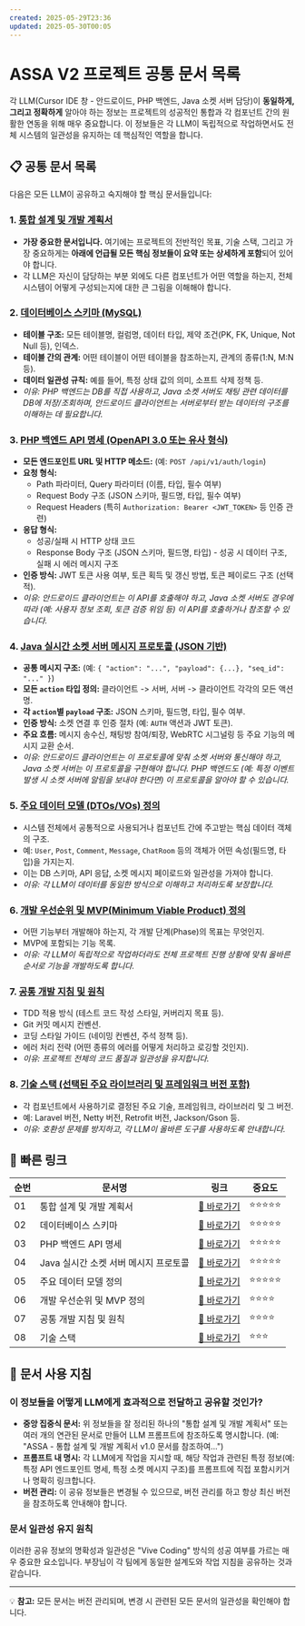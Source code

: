 ```yaml
---
created: 2025-05-29T23:36
updated: 2025-05-30T00:05
---
```


# ASSA V2 프로젝트 공통 문서 목록

각 LLM(Cursor IDE 창 - 안드로이드, PHP 백엔드, Java 소켓 서버 담당)이 **동일하게, 그리고 정확하게** 알아야 하는 정보는 프로젝트의 성공적인 통합과 각 컴포넌트 간의 원활한 연동을 위해 매우 중요합니다. 이 정보들은 각 LLM이 독립적으로 작업하면서도 전체 시스템의 일관성을 유지하는 데 핵심적인 역할을 합니다.

## 📋 공통 문서 목록

다음은 모든 LLM이 공유하고 숙지해야 할 핵심 문서들입니다:

### 1. [**통합 설계 및 개발 계획서**](./01.%20통합%20설계%20및%20개발%20계획서.md)

- **가장 중요한 문서입니다.** 여기에는 프로젝트의 전반적인 목표, 기술 스택, 그리고 가장 중요하게는 **아래에 언급될 모든 핵심 정보들이 요약 또는 상세하게 포함**되어 있어야 합니다.
- 각 LLM은 자신이 담당하는 부분 외에도 다른 컴포넌트가 어떤 역할을 하는지, 전체 시스템이 어떻게 구성되는지에 대한 큰 그림을 이해해야 합니다.

### 2. [**데이터베이스 스키마 (MySQL)**](./02.%20데이터베이스%20스키마.md)

- **테이블 구조:** 모든 테이블명, 컬럼명, 데이터 타입, 제약 조건(PK, FK, Unique, Not Null 등), 인덱스.
- **테이블 간의 관계:** 어떤 테이블이 어떤 테이블을 참조하는지, 관계의 종류(1:N, M:N 등).
- **데이터 일관성 규칙:** 예를 들어, 특정 상태 값의 의미, 소프트 삭제 정책 등.
- _이유: PHP 백엔드는 DB를 직접 사용하고, Java 소켓 서버도 채팅 관련 데이터를 DB에 저장/조회하며, 안드로이드 클라이언트는 서버로부터 받는 데이터의 구조를 이해하는 데 필요합니다._

### 3. [**PHP 백엔드 API 명세 (OpenAPI 3.0 또는 유사 형식)**](./03.%20PHP%20백엔드%20API%20명세.md)

- **모든 엔드포인트 URL 및 HTTP 메소드:** (예: `POST /api/v1/auth/login`)
- **요청 형식:**
  - Path 파라미터, Query 파라미터 (이름, 타입, 필수 여부)
  - Request Body 구조 (JSON 스키마, 필드명, 타입, 필수 여부)
  - Request Headers (특히 `Authorization: Bearer <JWT_TOKEN>` 등 인증 관련)
- **응답 형식:**
  - 성공/실패 시 HTTP 상태 코드
  - Response Body 구조 (JSON 스키마, 필드명, 타입) - 성공 시 데이터 구조, 실패 시 에러 메시지 구조
- **인증 방식:** JWT 토큰 사용 여부, 토큰 획득 및 갱신 방법, 토큰 페이로드 구조 (선택적).
- _이유: 안드로이드 클라이언트는 이 API를 호출해야 하고, Java 소켓 서버도 경우에 따라 (예: 사용자 정보 조회, 토큰 검증 위임 등) 이 API를 호출하거나 참조할 수 있습니다._

### 4. [**Java 실시간 소켓 서버 메시지 프로토콜 (JSON 기반)**](./04.%20Java%20실시간%20소켓%20서버%20메시지%20프로토콜.md)

- **공통 메시지 구조:** (예: `{ "action": "...", "payload": {...}, "seq_id": "..." }`)
- **모든 `action` 타입 정의:** 클라이언트 -> 서버, 서버 -> 클라이언트 각각의 모든 액션명.
- **각 `action`별 `payload` 구조:** JSON 스키마, 필드명, 타입, 필수 여부.
- **인증 방식:** 소켓 연결 후 인증 절차 (예: `AUTH` 액션과 JWT 토큰).
- **주요 흐름:** 메시지 송수신, 채팅방 참여/퇴장, WebRTC 시그널링 등 주요 기능의 메시지 교환 순서.
- _이유: 안드로이드 클라이언트는 이 프로토콜에 맞춰 소켓 서버와 통신해야 하고, Java 소켓 서버는 이 프로토콜을 구현해야 합니다. PHP 백엔드도 (예: 특정 이벤트 발생 시 소켓 서버에 알림을 보내야 한다면) 이 프로토콜을 알아야 할 수 있습니다._

### 5. [**주요 데이터 모델 (DTOs/VOs) 정의**](./05.%20주요%20데이터%20모델%20정의.md)

- 시스템 전체에서 공통적으로 사용되거나 컴포넌트 간에 주고받는 핵심 데이터 객체의 구조.
- 예: `User`, `Post`, `Comment`, `Message`, `ChatRoom` 등의 객체가 어떤 속성(필드명, 타입)을 가지는지.
- 이는 DB 스키마, API 응답, 소켓 메시지 페이로드와 일관성을 가져야 합니다.
- _이유: 각 LLM이 데이터를 동일한 방식으로 이해하고 처리하도록 보장합니다._

### 6. [**개발 우선순위 및 MVP(Minimum Viable Product) 정의**](./06.%20개발%20우선순위%20및%20MVP%20정의.md)

- 어떤 기능부터 개발해야 하는지, 각 개발 단계(Phase)의 목표는 무엇인지.
- MVP에 포함되는 기능 목록.
- _이유: 각 LLM이 독립적으로 작업하더라도 전체 프로젝트 진행 상황에 맞춰 올바른 순서로 기능을 개발하도록 합니다._

### 7. [**공통 개발 지침 및 원칙**](./07.%20공통%20개발%20지침%20및%20원칙.md)

- TDD 적용 방식 (테스트 코드 작성 스타일, 커버리지 목표 등).
- Git 커밋 메시지 컨벤션.
- 코딩 스타일 가이드 (네이밍 컨벤션, 주석 정책 등).
- 에러 처리 전략 (어떤 종류의 에러를 어떻게 처리하고 로깅할 것인지).
- _이유: 프로젝트 전체의 코드 품질과 일관성을 유지합니다._

### 8. [**기술 스택 (선택된 주요 라이브러리 및 프레임워크 버전 포함)**](./08.%20기술%20스택.md)

- 각 컴포넌트에서 사용하기로 결정된 주요 기술, 프레임워크, 라이브러리 및 그 버전.
- 예: Laravel 버전, Netty 버전, Retrofit 버전, Jackson/Gson 등.
- _이유: 호환성 문제를 방지하고, 각 LLM이 올바른 도구를 사용하도록 안내합니다._

## 🔗 빠른 링크

| 순번 | 문서명                                | 링크                                                                      | 중요도     |
| ---- | ------------------------------------- | ------------------------------------------------------------------------- | ---------- |
| 01   | 통합 설계 및 개발 계획서              | [📄 바로가기](./01.%20통합%20설계%20및%20개발%20계획서.md)                | ⭐⭐⭐⭐⭐ |
| 02   | 데이터베이스 스키마                   | [📄 바로가기](./02.%20데이터베이스%20스키마.md)                           | ⭐⭐⭐⭐⭐ |
| 03   | PHP 백엔드 API 명세                   | [📄 바로가기](./03.%20PHP%20백엔드%20API%20명세.md)                       | ⭐⭐⭐⭐⭐ |
| 04   | Java 실시간 소켓 서버 메시지 프로토콜 | [📄 바로가기](./04.%20Java%20실시간%20소켓%20서버%20메시지%20프로토콜.md) | ⭐⭐⭐⭐⭐ |
| 05   | 주요 데이터 모델 정의                 | [📄 바로가기](./05.%20주요%20데이터%20모델%20정의.md)                     | ⭐⭐⭐⭐⭐ |
| 06   | 개발 우선순위 및 MVP 정의             | [📄 바로가기](./06.%20개발%20우선순위%20및%20MVP%20정의.md)               | ⭐⭐⭐⭐   |
| 07   | 공통 개발 지침 및 원칙                | [📄 바로가기](./07.%20공통%20개발%20지침%20및%20원칙.md)                  | ⭐⭐⭐⭐   |
| 08   | 기술 스택                             | [📄 바로가기](./08.%20기술%20스택.md)                                     | ⭐⭐⭐     |

## 📝 문서 사용 지침

### **이 정보들을 어떻게 LLM에게 효과적으로 전달하고 공유할 것인가?**

- **중앙 집중식 문서:** 위 정보들을 잘 정리된 하나의 "통합 설계 및 개발 계획서" 또는 여러 개의 연관된 문서로 만들어 LLM 프롬프트에 참조하도록 명시합니다. (예: "ASSA - 통합 설계 및 개발 계획서 v1.0 문서를 참조하여...")
- **프롬프트 내 명시:** 각 LLM에게 작업을 지시할 때, 해당 작업과 관련된 특정 정보(예: 특정 API 엔드포인트 명세, 특정 소켓 메시지 구조)를 프롬프트에 직접 포함시키거나 명확히 링크합니다.
- **버전 관리:** 이 공유 정보들은 변경될 수 있으므로, 버전 관리를 하고 항상 최신 버전을 참조하도록 안내해야 합니다.

### **문서 일관성 유지 원칙**

이러한 공유 정보의 명확성과 일관성은 "Vive Coding" 방식의 성공 여부를 가르는 매우 중요한 요소입니다. 부장님이 각 팀에게 동일한 설계도와 작업 지침을 공유하는 것과 같습니다.

---

💡 **참고:** 모든 문서는 버전 관리되며, 변경 시 관련된 모든 문서의 일관성을 확인해야 합니다.
